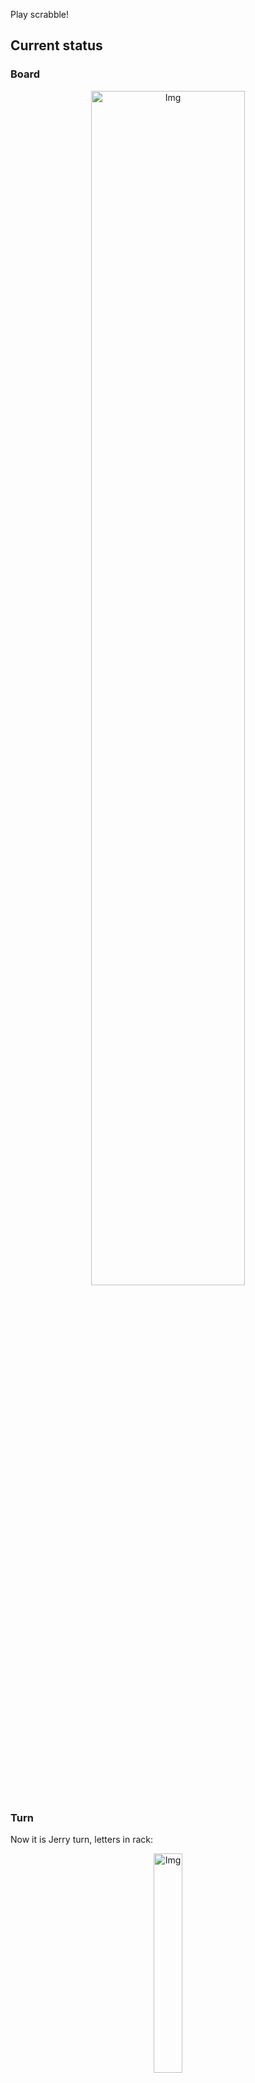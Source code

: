 
Play scrabble!
## Current status
### Board
<p align="center">
<img src="https://raw.githubusercontent.com/radosz99/radosz99/main/board.png" width=70% alt="Img"/>
    </p>
    
### Turn
Now it is Jerry turn, letters in rack:
<p align="center">
<img src="https://raw.githubusercontent.com/radosz99/radosz99/main/rack.png" width=30% alt="Img"/>
</p>

### Game score
| Id | Player name | Points |
  | - | - | - |  
|0 | Tom | 33
|1 | Jerry | 32
## Make the move
Make the move and insert the letters by creating an [issue](https://github.com/radosz99/radosz99/issues/new?title=scrabble%7Cmove%7C7%3AA%3ARIDE&body=Just+push+%27Submit+new+issue%27+or+update+with+your+move.) according to the rules or...

## Possibly best moves  
Are you sure? :smiling_imp: :smiling_imp: :smiling_imp:
<details>
  <summary>Spoiler warning!</summary>
  
  | Id | Move | Issue link | Points |
  | - | - | - | - |  
|1| 10:J:kynded | [scrabble&#124;move&#124;10:J:kynded](https://github.com/radosz99/radosz99/issues/new?title=scrabble%7Cmove%7C10%3AJ%3Akynded&body=Just+push+%27Submit+new+issue%27+or+update+with+your+move.) | 30 
|2| 10:J:kedgy | [scrabble&#124;move&#124;10:J:kedgy](https://github.com/radosz99/radosz99/issues/new?title=scrabble%7Cmove%7C10%3AJ%3Akedgy&body=Just+push+%27Submit+new+issue%27+or+update+with+your+move.) | 28 
|3| 10:H:dyked | [scrabble&#124;move&#124;10:H:dyked](https://github.com/radosz99/radosz99/issues/new?title=scrabble%7Cmove%7C10%3AH%3Adyked&body=Just+push+%27Submit+new+issue%27+or+update+with+your+move.) | 28 
|4| 10:J:kynde | [scrabble&#124;move&#124;10:J:kynde](https://github.com/radosz99/radosz99/issues/new?title=scrabble%7Cmove%7C10%3AJ%3Akynde&body=Just+push+%27Submit+new+issue%27+or+update+with+your+move.) | 26 
|5| 10:H:dyke | [scrabble&#124;move&#124;10:H:dyke](https://github.com/radosz99/radosz99/issues/new?title=scrabble%7Cmove%7C10%3AH%3Adyke&body=Just+push+%27Submit+new+issue%27+or+update+with+your+move.) | 24 
|6| 10:J:kynd | [scrabble&#124;move&#124;10:J:kynd](https://github.com/radosz99/radosz99/issues/new?title=scrabble%7Cmove%7C10%3AJ%3Akynd&body=Just+push+%27Submit+new+issue%27+or+update+with+your+move.) | 24 
|7| 10:J:kyne | [scrabble&#124;move&#124;10:J:kyne](https://github.com/radosz99/radosz99/issues/new?title=scrabble%7Cmove%7C10%3AJ%3Akyne&body=Just+push+%27Submit+new+issue%27+or+update+with+your+move.) | 22 
|8| 9:J:wedgy | [scrabble&#124;move&#124;9:J:wedgy](https://github.com/radosz99/radosz99/issues/new?title=scrabble%7Cmove%7C9%3AJ%3Awedgy&body=Just+push+%27Submit+new+issue%27+or+update+with+your+move.) | 21 
|9| 10:J:kye | [scrabble&#124;move&#124;10:J:kye](https://github.com/radosz99/radosz99/issues/new?title=scrabble%7Cmove%7C10%3AJ%3Akye&body=Just+push+%27Submit+new+issue%27+or+update+with+your+move.) | 20 
|10| 10:J:key | [scrabble&#124;move&#124;10:J:key](https://github.com/radosz99/radosz99/issues/new?title=scrabble%7Cmove%7C10%3AJ%3Akey&body=Just+push+%27Submit+new+issue%27+or+update+with+your+move.) | 20 
</details>
    
## Latest moves

| Id | Type | Move / Letters to replace | Created words / New letters | Date | Points | Player | Who |
| - | - | - | - | - | - | - | - |
|2| INSERT | 5:E:civils | ['CIVILS'] | 11/23/2022, 20:48:36 | 13 | Tom | [radosz99](github.com/radosz99) |
|1| INSERT | J:5:squawk | ['SQUAWK'] | 11/23/2022, 20:46:34 | 32 | Jerry | [radosz99](github.com/radosz99) |
|0| INSERT | 7:H:jeu | ['JEU'] | 11/23/2022, 20:45:40 | 20 | Tom | [radosz99](github.com/radosz99) |